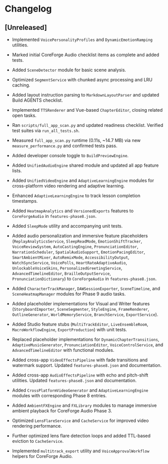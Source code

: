 # Changelog

## [Unreleased]
- Implemented `VoicePersonalityProfiles` and `DynamicEmotionRamping` utilities.
- Marked initial CoreForge Audio checklist items as complete and added tests.
- Added `SceneDetector` module for basic scene analysis.
- Optimized `SegmentService` with chunked async processing and LRU caching.
- Added layout instruction parsing to `MarkdownLayoutParser` and updated Build AGENTS checklist.
- Implemented `TTSRenderer` and Vue-based `ChapterEditor`, closing related open tasks.
- Ran `scripts/full_app_scan.py` and updated readiness checklist. Verified test suites via `run_all_tests.sh`.
- Measured `full_app_scan.py` runtime (0.11s, ~14.7 MB) via new `measure_performance.py` and confirmed tests pass.
- Added developer console toggle to `BuildPreviewEngine`.
- Added `UnifiedAudioEngine` shared module and updated all app feature lists.
- Added `UnifiedVideoEngine` and `AdaptiveLearningEngine` modules for cross-platform video rendering and adaptive learning.
- Enhanced `AdaptiveLearningEngine` to track lesson completion timestamps.
- Added `HeatmapAnalytics` and `VersionedExports` features to `CoreForgeAudio` in `features-phase8.json`.
- Added `SleepMode` utility and accompanying unit tests.
- Added audio personalization and immersive feature placeholders (`ReplayAnalyticsService`, `SleepReadMode`, `EmotionShiftTracker`, `VoiceReviewSystem`, `AutoCastingEngine`, `PronunciationEditor`, `NarrationScheduler`, `SpatialAudioSupport`, `EmotionPacingEditor`, `SmartAmbientMixer`, `AutoRemixMode`, `AccessibilityOutput`, `WatchSyncService`, `VoicePolls`, `HeartRateAdaptiveAudio`, `UnlockableVoiceSkins`, `PersonalizedGreetingService`, `AdvancedTimelineEditor`, `BrailleOutputService`, `PronunciationDictionary`) to `CoreForgeAudio` in `features-phase8.json`.
- Added `CharacterTrackManager`, `DAWSessionExporter`, `SceneTimeline`, and `SceneHeatmapManager` modules for Phase 9 audio tasks.
- Added placeholder implementations for Visual and Writer features (`StoryboardImporter`, `SceneSegmenter`, `StyleEngine`, `FrameRenderer`, `OutlineGenerator`, `WorldMemoryService`, `BranchService`, `ExportService`).
- Added Studio feature stubs (`MultiTrackEditor`, `LiveEnsembleRoom`, `MacroWorkflowEngine`, `ExportProduction`) with unit tests.
- Replaced placeholder implementations for `DynamicChapterTransitions`, `AdaptiveMusicGenerator`,
  `PronunciationEditor`, `VoiceControlService`, and `AdvancedTimelineEditor` with
  functional modules.
- Added cross-app `VideoEffectsPipeline` with fade transitions and watermark support. Updated `features-phase8.json` and documentation.
- Added cross-app `AudioEffectsPipeline` with echo and pitch-shift utilities. Updated `features-phase8.json` and documentation.

- Added `CrossPlatformVideoGenerator` and `AdaptiveLearningEngine` modules with corresponding Phase 8 entries.
- Added `AmbientFXEngine` and `FXLibrary` modules to manage immersive ambient playback for CoreForge Audio Phase 3.
- Optimized `LensFlareService` and `CacheService` for improved video rendering performance.
- Further optimized lens flare detection loops and added TTL-based eviction to `CacheService`.
- Implemented `multitrack_export` utility and `VoiceApprovalWorkflow` helpers for CoreForge Audio.

